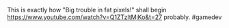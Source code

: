 This is exactly how "Big trouble in fat pixels!" shall begin https://www.youtube.com/watch?v=Q1ZTzltMjKo&t=27 probably. #gamedev